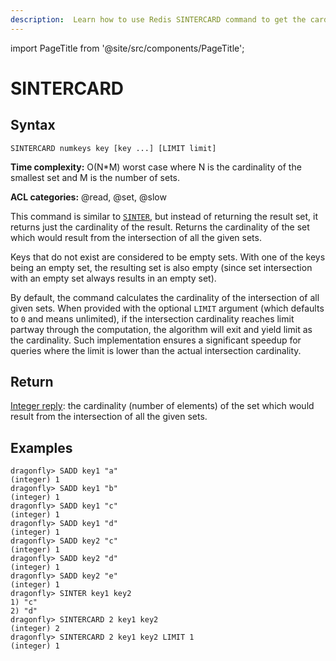 ```yaml
---
description:  Learn how to use Redis SINTERCARD command to get the cardinality of intersection of multiple sets.
---
```


import PageTitle from '@site/src/components/PageTitle';

# SINTERCARD

<PageTitle title="Redis SINTERCARD Command (Documentation) | Dragonfly" />

## Syntax

    SINTERCARD numkeys key [key ...] [LIMIT limit]

**Time complexity:** O(N*M) worst case where N is the cardinality of the smallest set and M is the number of sets.

**ACL categories:** @read, @set, @slow

This command is similar to [`SINTER`](./sinter.md), but instead of returning the result set, it returns just the cardinality of the result.
Returns the cardinality of the set which would result from the intersection of all the given sets.

Keys that do not exist are considered to be empty sets.
With one of the keys being an empty set, the resulting set is also empty (since set intersection with an empty set always results in an empty set).

By default, the command calculates the cardinality of the intersection of all given sets.
When provided with the optional `LIMIT` argument (which defaults to `0` and means unlimited),
if the intersection cardinality reaches limit partway through the computation,
the algorithm will exit and yield limit as the cardinality.
Such implementation ensures a significant speedup for queries where the limit is lower than the actual intersection cardinality.

## Return

[Integer reply](https://redis.io/docs/latest/develop/reference/protocol-spec/#integers): the cardinality (number of elements) of the set which would result from the intersection of all the given sets.

## Examples

```shell
dragonfly> SADD key1 "a"
(integer) 1
dragonfly> SADD key1 "b"
(integer) 1
dragonfly> SADD key1 "c"
(integer) 1
dragonfly> SADD key1 "d"
(integer) 1
dragonfly> SADD key2 "c"
(integer) 1
dragonfly> SADD key2 "d"
(integer) 1
dragonfly> SADD key2 "e"
(integer) 1
dragonfly> SINTER key1 key2
1) "c"
2) "d"
dragonfly> SINTERCARD 2 key1 key2
(integer) 2
dragonfly> SINTERCARD 2 key1 key2 LIMIT 1
(integer) 1
```
